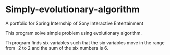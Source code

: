 # Simply-evolutionary-algorithm
A portfolio for Spring Internship of Sony Interactive Entertainment

This program solve simple problem using evolutionary algorithm.

Th program finds six variables such that the six variables move in the range from -2 to 2 and the sum of the six numbers is 6.
